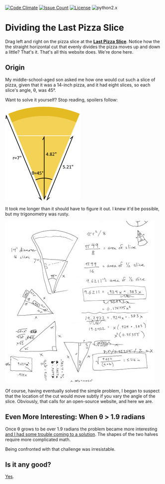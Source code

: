 [![Code Climate](https://codeclimate.com/github/dblume/pizza-slice/badges/gpa.svg)](https://codeclimate.com/github/dblume/pizza-slice)
[![Issue Count](https://codeclimate.com/github/dblume/pizza-slice/badges/issue_count.svg)](https://codeclimate.com/github/dblume/pizza-slice/issues)
[![License](https://img.shields.io/badge/license-MIT_license-blue.svg)](https://raw.githubusercontent.com/dblume/pizza-slice/main/LICENSE)
![python2.x](https://img.shields.io/badge/python-2.x-yellow.svg)

# Dividing the Last Pizza Slice

Drag left and right on the pizza slice at the [**Last Pizza Slice**](http://pizza.dlma.com).  Notice how the the straight horizontal cut that evenly divides the pizza moves up and down a little?  That's it. That's all this website does. We're done here.

## Origin

My middle-school-aged son asked me how one would cut such a slice of pizza, given that it was a 14-inch pizza, and it had eight slices, so each slice's angle, &theta;, was 45&deg;.

Want to solve it yourself? Stop reading, spoilers follow:

![shortcut](https://raw.githubusercontent.com/dblume/pizza-slice/main/images/pizzaslice.png)

It took me longer than it should have to figure it out. I knew it'd be possible, but my trigonometry was rusty.

![shortcut](https://raw.githubusercontent.com/dblume/pizza-slice/main/images/pizza-scribbles-small.jpg)

Of course, having eventually solved the simple problem, I began to suspect that the location of the cut would move subtly if you vary the angle of the slice. Obviously, that calls for an open-source website, and here we are.

## Even More Interesting: When &theta; &gt; 1.9 radians

Once &theta; grows to be over 1.9 radians the problem became more interesting [and I had some trouble coming to a solution](https://www.facebook.com/photo.php?fbid=10154042850971561&set=a.10150887996666561.410585.687611560&type=3&theater). The shapes of the two halves require more complicated math.

Being confronted with that challenge was irresistable.

## Is it any good?

[Yes](https://news.ycombinator.com/item?id=3067434).
